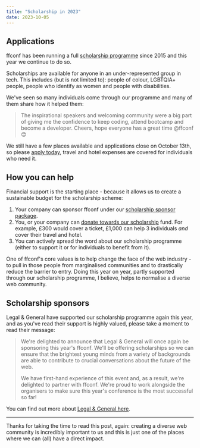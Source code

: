 ```yaml
---
title: "Scholarship in 2023"
date: 2023-10-05
---
```


## Applications

ffconf has been running a full [scholarship programme](https://ffconf.org/scholarship/) since 2015 and this year we continue to do so.

Scholarships are available for anyone in an under-represented group in tech. This includes (but is not limited to): people of colour, LGBTQIA+ people, people who identify as women and people with disabilities.

We've seen so many individuals come through our programme and many of them share how it helped them:

> The inspirational speakers and welcoming community were a big part of giving me the confidence to keep coding, attend bootcamp and become a developer. Cheers, hope everyone has a great time @ffconf 😊

We still have a few places available and applications close on October 13th, so please [apply today](https://ffconf.org/scholarship/), travel and hotel expenses are covered for individuals who need it.

## How you can help

Financial support is the starting place - because it allows us to create a sustainable budget for the scholarship scheme:

1. Your company can sponsor ffconf under our [scholarship sponsor package](mailto:events@leftlogic.com?subject=Request%20for%20sponsor%20pack%20%5B2023%5D).
2. You, or your company can [donate towards our scholarship](https://ffconf.org/tickets) fund. For example, £300 would cover a ticket, £1,000 can help 3 individuals *and* cover their travel and hotel.
3. You can actively spread the word about our scholarship programme (either to support it or for individuals to benefit from it).

One of ffconf's core values is to help change the face of the web industry - to pull in those people from marginalised communities and to drastically reduce the barrier to entry. Doing this year on year, partly supported through our scholarship programme, I believe, helps to normalise a diverse web community.

## Scholarship sponsors

Legal & General have supported our scholarship programme again this year, and as you've read their support is highly valued, please take a moment to read their message:

> We're delighted to announce that Legal & General will once again be sponsoring this year's ffconf. We'll be offering scholarships so we can ensure that the brightest young minds from a variety of backgrounds are able to contribute to crucial conversations about the future of the web.
>
> We have first-hand experience of this event and, as a result, we're delighted to partner with ffconf. We're proud to work alongside the organisers to make sure this year's conference is the most successful so far!

You can find out more about [Legal & General here](https://www.legalandgeneral.com/careers/legal-and-general-life/).

---

Thanks for taking the time to read this post, again: creating a diverse web community is incredibly important to us and this is just one of the places where we can (all) have a direct impact.
